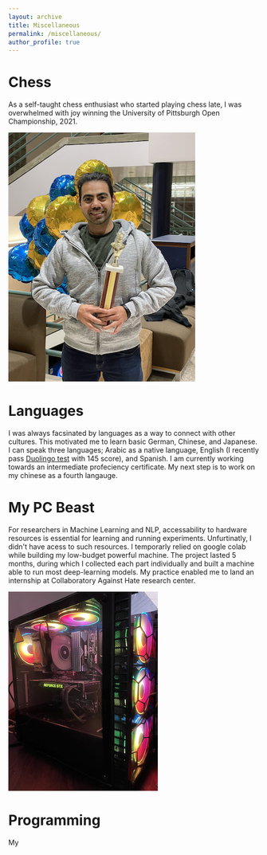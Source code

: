 ```yaml
---
layout: archive
title: Miscellaneous
permalink: /miscellaneous/
author_profile: true
---
```


# Chess
As a self-taught chess enthusiast who started playing chess late, I was overwhelmed with joy winning the University of Pittsburgh Open Championship, 2021. 

<img src="/images/chess_win.png">

# Languages
I was always facsinated by languages as a way to connect with other cultures. This motivated me to learn basic German, Chinese, and Japanese. I can speak three languages; Arabic as a native language, English (I recently pass [Duolingo test](files/duolingo.pdf) with 145 score), and Spanish. I am currently working towards an intermediate profeciency certificate. My next step is to work on my chinese as a fourth langauge. 

# My PC Beast
For researchers in Machine Learning and NLP, accessability to hardware resources is essential for learning and running experiments. Unfurtinatly, I didn't have acess to such resources. I temporarly relied on google colab while building my low-budget powerful machine. The project lasted 5 months, during which I collected each part individually and built a machine able to run most deep-learning models. My practice enabled me to land an internship at Collaboratory Against Hate research center.

<img src="/images/beast.png">

# Programming
My 